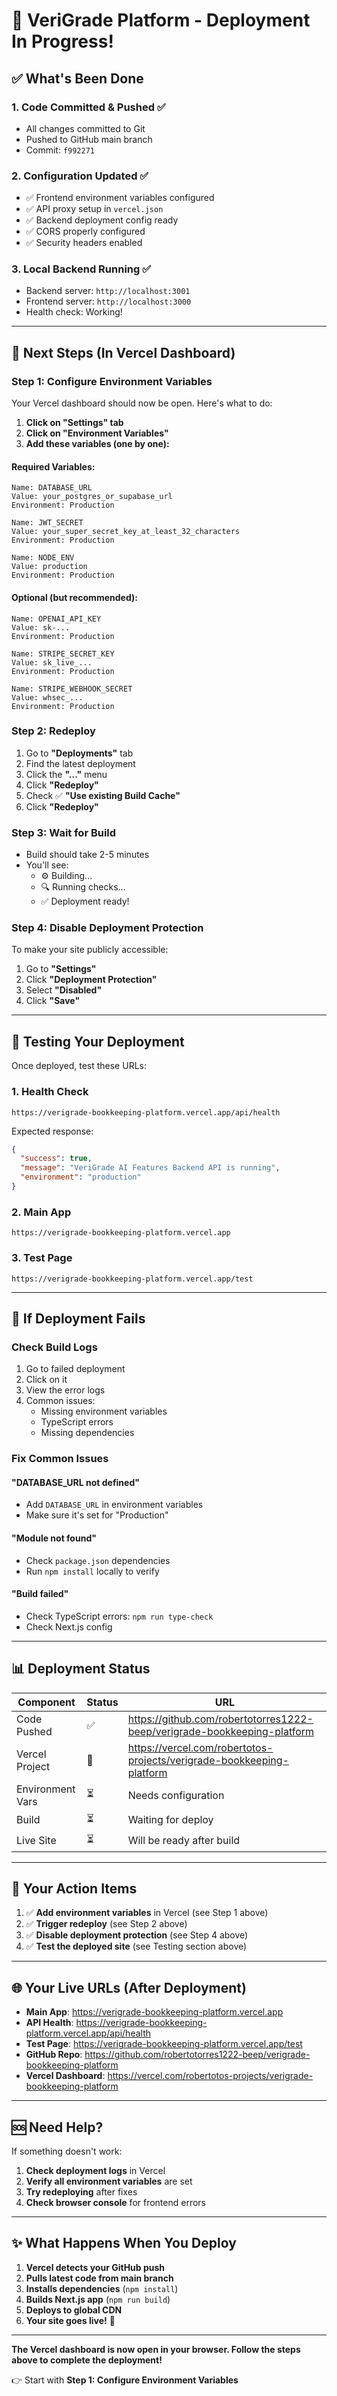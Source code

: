 # 🎉 VeriGrade Platform - Deployment In Progress!

## ✅ What's Been Done

### 1. Code Committed & Pushed ✅
- All changes committed to Git
- Pushed to GitHub main branch
- Commit: `f992271`

### 2. Configuration Updated ✅
- ✅ Frontend environment variables configured
- ✅ API proxy setup in `vercel.json`
- ✅ Backend deployment config ready
- ✅ CORS properly configured
- ✅ Security headers enabled

### 3. Local Backend Running ✅
- Backend server: `http://localhost:3001`
- Frontend server: `http://localhost:3000`
- Health check: Working!

---

## 🚀 Next Steps (In Vercel Dashboard)

### Step 1: Configure Environment Variables

Your Vercel dashboard should now be open. Here's what to do:

1. **Click on "Settings" tab**
2. **Click on "Environment Variables"**
3. **Add these variables (one by one):**

#### Required Variables:
```
Name: DATABASE_URL
Value: your_postgres_or_supabase_url
Environment: Production

Name: JWT_SECRET  
Value: your_super_secret_key_at_least_32_characters
Environment: Production

Name: NODE_ENV
Value: production
Environment: Production
```

#### Optional (but recommended):
```
Name: OPENAI_API_KEY
Value: sk-...
Environment: Production

Name: STRIPE_SECRET_KEY
Value: sk_live_...
Environment: Production

Name: STRIPE_WEBHOOK_SECRET
Value: whsec_...
Environment: Production
```

### Step 2: Redeploy

1. Go to **"Deployments"** tab
2. Find the latest deployment
3. Click the **"..."** menu
4. Click **"Redeploy"**
5. Check ✅ **"Use existing Build Cache"**
6. Click **"Redeploy"**

### Step 3: Wait for Build

- Build should take 2-5 minutes
- You'll see:
  - ⚙️ Building...
  - 🔍 Running checks...
  - ✅ Deployment ready!

### Step 4: Disable Deployment Protection

To make your site publicly accessible:

1. Go to **"Settings"**
2. Click **"Deployment Protection"**  
3. Select **"Disabled"**
4. Click **"Save"**

---

## 🧪 Testing Your Deployment

Once deployed, test these URLs:

### 1. Health Check
```
https://verigrade-bookkeeping-platform.vercel.app/api/health
```

Expected response:
```json
{
  "success": true,
  "message": "VeriGrade AI Features Backend API is running",
  "environment": "production"
}
```

### 2. Main App
```
https://verigrade-bookkeeping-platform.vercel.app
```

### 3. Test Page
```
https://verigrade-bookkeeping-platform.vercel.app/test
```

---

## 🔧 If Deployment Fails

### Check Build Logs
1. Go to failed deployment
2. Click on it
3. View the error logs
4. Common issues:
   - Missing environment variables
   - TypeScript errors
   - Missing dependencies

### Fix Common Issues

#### "DATABASE_URL not defined"
- Add `DATABASE_URL` in environment variables
- Make sure it's set for "Production"

#### "Module not found"
- Check `package.json` dependencies
- Run `npm install` locally to verify

#### "Build failed"
- Check TypeScript errors: `npm run type-check`
- Check Next.js config

---

## 📊 Deployment Status

| Component | Status | URL |
|-----------|--------|-----|
| Code Pushed | ✅ | https://github.com/robertotorres1222-beep/verigrade-bookkeeping-platform |
| Vercel Project | 🔄 | https://vercel.com/robertotos-projects/verigrade-bookkeeping-platform |
| Environment Vars | ⏳ | Needs configuration |
| Build | ⏳ | Waiting for deploy |
| Live Site | ⏳ | Will be ready after build |

---

## 🎯 Your Action Items

1. ✅ **Add environment variables** in Vercel (see Step 1 above)
2. ✅ **Trigger redeploy** (see Step 2 above)
3. ✅ **Disable deployment protection** (see Step 4 above)
4. ✅ **Test the deployed site** (see Testing section above)

---

## 🌐 Your Live URLs (After Deployment)

- **Main App**: https://verigrade-bookkeeping-platform.vercel.app
- **API Health**: https://verigrade-bookkeeping-platform.vercel.app/api/health
- **Test Page**: https://verigrade-bookkeeping-platform.vercel.app/test
- **GitHub Repo**: https://github.com/robertotorres1222-beep/verigrade-bookkeeping-platform
- **Vercel Dashboard**: https://vercel.com/robertotos-projects/verigrade-bookkeeping-platform

---

## 🆘 Need Help?

If something doesn't work:

1. **Check deployment logs** in Vercel
2. **Verify all environment variables** are set
3. **Try redeploying** after fixes
4. **Check browser console** for frontend errors

---

## ✨ What Happens When You Deploy

1. **Vercel detects your GitHub push**
2. **Pulls latest code from main branch**
3. **Installs dependencies** (`npm install`)
4. **Builds Next.js app** (`npm run build`)
5. **Deploys to global CDN**
6. **Your site goes live!** 🎉

---

**The Vercel dashboard is now open in your browser. Follow the steps above to complete the deployment!**

👉 Start with **Step 1: Configure Environment Variables**



